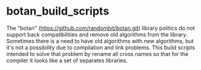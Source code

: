 # botan_build_scripts
The "botan" (https://github.com/randombit/botan.git) library politics do not support back compatibilities and remove old algorithms from the library. Sometimes there is a need to have old algorithms with new algorithms, but it's not a possibility due to compilation and link problems. This build scripts intended to solve that problem by rename all cross names so that for the compiler it looks like a set of separates libraries.
